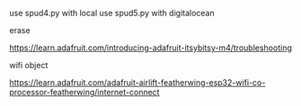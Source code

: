 use spud4.py with local
use spud5.py with digitalocean

erase

https://learn.adafruit.com/introducing-adafruit-itsybitsy-m4/troubleshooting

wifi object


https://learn.adafruit.com/adafruit-airlift-featherwing-esp32-wifi-co-processor-featherwing/internet-connect
